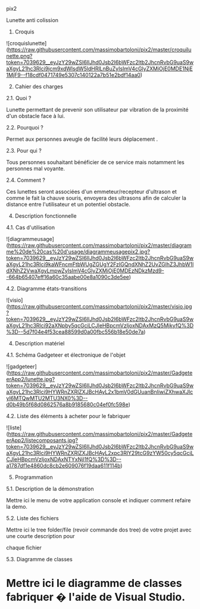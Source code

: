 pix2

Lunette anti colission

 
1. Croquis


![croquislunette] (https://raw.githubusercontent.com/massimobartoloni/pix2/master/croquilunette.png?token=7039629__eyJzY29wZSI6IlJhd0Jsb2I6bWFzc2ltb2JhcnRvbG9uaS9waXgyL21hc3Rlci9jcm9xdWlsdW5ldHRlLnBuZyIsImV4cGlyZXMiOjE0MDE1NjE1MjF9--f18cdf0471749e5307c140122a7b51e2bdf14aa0)
 
2. Cahier des charges 

2.1. Quoi ? 

Lunette permettant de prevenir son utilisateur par vibration de la proximité d'un obstacle face à lui.

 

2.2. Pourquoi ? 

Permet aux personnes aveugle de facilité leurs déplacement .
 

2.3. Pour qui ? 

Tous personnes souhaitant bénéficier de ce service mais notamment les personnes mal voyante.

 

2.4. Comment ? 

Ces lunettes seront associées d'un emmeteur/recepteur d'ultrason et comme le fait la chauve souris, envoyera des ultrasons afin de calculer la distance entre l'utilisateur et un potentiel obstacle.

 

4. Description fonctionnelle 

4.1. Cas d'utilisation 

![diagrammeusage] (https://raw.githubusercontent.com/massimobartoloni/pix2/master/diagramme%20de%20cas%20d'usage/diagrammeusagepix2.jpg?token=7039629__eyJzY29wZSI6IlJhd0Jsb2I6bWFzc2ltb2JhcnRvbG9uaS9waXgyL21hc3Rlci9kaWFncmFtbWUgZGUgY2FzIGQndXNhZ2UvZGlhZ3JhbW1ldXNhZ2VwaXgyLmpwZyIsImV4cGlyZXMiOjE0MDEzNDkzMzd9--664b65407eff16a60c35aabe00e8a1090c3de5ee)


4.2. Diagramme états-transitions 

![visio] (https://raw.githubusercontent.com/massimobartoloni/pix2/master/visio.jpg?token=7039629__eyJzY29wZSI6IlJhd0Jsb2I6bWFzc2ltb2JhcnRvbG9uaS9waXgyL21hc3Rlci92aXNpby5qcGciLCJleHBpcmVzIjoxNDAxMzQ5MjkyfQ%3D%3D--5d7f04e4f53cea88599d0a00fbc556b18e50de7a)
 

4. Description matériel 

4.1. Schéma Gadgeteer et électronique de l'objet 


![gadgeteer] (https://raw.githubusercontent.com/massimobartoloni/pix2/master/GadgeteerApp2/lunette.jpg?token=7039629__eyJzY29wZSI6IlJhd0Jsb2I6bWFzc2ltb2JhcnRvbG9uaS9waXgyL21hc3Rlci9HYWRnZXRlZXJBcHAyL2x1bmV0dGUuanBnIiwiZXhwaXJlcyI6MTQwMTU2MTU3NX0%3D--d0b49b5f68d0862576a8b9185680c04ef0fc598e)
 

4.2. Liste des éléments à acheter pour le fabriquer 

![liste] (https://raw.githubusercontent.com/massimobartoloni/pix2/master/GadgeteerApp2/listecomposants.jpg?token=7039629__eyJzY29wZSI6IlJhd0Jsb2I6bWFzc2ltb2JhcnRvbG9uaS9waXgyL21hc3Rlci9HYWRnZXRlZXJBcHAyL2xpc3RlY29tcG9zYW50cy5qcGciLCJleHBpcmVzIjoxNDAxNTYxNjI1fQ%3D%3D--a1787df1e4860dc8cb2e609076f19daa611f114b)



5. Programmation 

5.1. Description de la démonstration 

Mettre ici le menu de votre application console et indiquer comment refaire la demo. 

 

5.2. Liste des fichiers 

Mettre ici le tree folder/file (revoir commande dos tree) de votre projet avec une courte description pour 

chaque fichier 

 

5.3. Diagramme de classes 

Mettre ici le diagramme de classes fabriquer � l'aide de Visual Studio.
====
